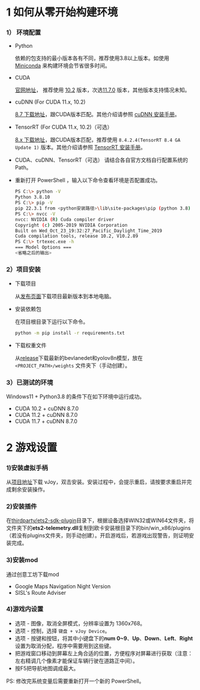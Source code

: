 # 1 如何从零开始构建环境

### 1） 环境配置

- Python

  依赖的包支持的最小版本各有不同，推荐使用3.8以上版本。如使用 [Miniconda](https://docs.conda.io/en/latest/miniconda.html) 来构建环境会节省很多时间。

- CUDA

  [官网地址](https://developer.nvidia.com/cuda-toolkit)， 推荐使用 [10.2](https://developer.nvidia.com/cuda-10.2-download-archive) 版本，次选[11.7.0](https://developer.nvidia.com/cuda-11-7-0-download-archive) 版本，其他版本支持情况未知。

- cuDNN (For CUDA 11.x, 10.2)

  [8.7 下载地址](https://developer.nvidia.com/rdp/cudnn-download)，跟CUDA版本匹配。其他介绍请参照 [cuDNN 安装手册](https://docs.nvidia.com/deeplearning/cudnn/install-guide/index.html)。

- TensorRT (For CUDA 11.x, 10.2)（可选）

  [8.x 下载地址](https://developer.nvidia.com/nvidia-tensorrt-8x-download)，跟CUDA版本匹配，推荐使用 `8.4.2.4(TensorRT 8.4 GA Update 1)` 版本。其他介绍请参照 [TensorRT 安装手册](https://docs.nvidia.com/deeplearning/tensorrt/install-guide/index.html)。

- CUDA、cuDNN、TensorRT（可选） 请结合各自官方文档自行配置系统的 Path。

- 重新打开 PowerShell ，输入以下命令查看环境是否配置成功。

    ```bash
    PS C:\> python -V
    Python 3.8.10
    PS C:\> pip -V
    pip 22.3.1 from <python安装路径>\lib\site-packages\pip (python 3.8)
    PS C:\> nvcc -V
    nvcc: NVIDIA (R) Cuda compiler driver
    Copyright (c) 2005-2019 NVIDIA Corporation
    Built on Wed_Oct_23_19:32:27_Pacific_Daylight_Time_2019
    Cuda compilation tools, release 10.2, V10.2.89
    PS C:\> trtexec.exe -h
    === Model Options ===
    <省略之后的输出>
    ```

### 2）项目安装
+ 下载项目
  
  从[发布页面](https://github.com/Yutong-gannis/ETSAuto/releases)下载项目最新版本到本地电脑。

+ 安装依赖包
  
  在项目根目录下运行以下命令。
  ```bash
  python -m pip install -r requirements.txt
  ```

+ 下载权重文件
  
  从[release](https://github.com/Yutong-gannis/ETSAuto/releases)下载最新的bevlanedet和yolov8n模型，放在 `<PROJECT_PATH>/weights` 文件夹下（手动创建）。

### 3）已测试的环境

Windows11 + Python3.8 的条件下在如下环境中运行成功。

- CUDA 10.2 + cuDNN 8.7.0
- CUDA 11.2 + cuDNN 8.7.0
- CUDA 11.7 + cuDNN 8.7.0

# 2 游戏设置
### 1)安装虚拟手柄

从[项目地址](https://sourceforge.net/projects/vjoystick/)下载 vJoy，双击安装。安装过程中，会提示重启，请按要求重启并完成剩余安装操作。

### 2)安装插件
在[thirdparty/ets2-sdk-plugin](https://github.com/Yutong-gannis/ETSAuto/tree/v2.x/thirdparty/ets2-sdk-plugin)目录下，根据设备选择WIN32或WIN64文件夹，将文件夹下的**ets2-telemetry.dll**复制到欧卡安装根目录下的bin/win_x86/plugins（若没有plugins文件夹，则手动创建）。开启游戏后，若游戏出现警告，则证明安装完成。

### 3)安装mod

通过创意工坊下载mod

- Google Maps Navigation Night Version
- SISL's Route Adviser

### 4)游戏内设置

- 选项 - 图像，取消全屏模式，分辨率设置为 1360x768。
- 选项 - 控制，选择 `键盘 + vJoy Device`。
- 选项 - 按键和按钮，将其中小键盘下的**num 0~9**、**Up**、**Down**、**Left**、**Right**设置为取消分配，程序中需要用到这些键。
- 把游戏窗口移动到屏幕左上角合适的位置，方便程序对屏幕进行获取（注意：左右精调几个像素才能保证车辆行驶在道路正中间）。
- 按F5把导航地图调成最大。

PS: 修改完系统变量后需要重新打开一个新的 PowerShell。
